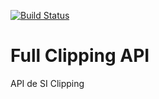 [![Build Status](https://travis-ci.org/viniciusnevesdelima/clipping.svg?branch=master)](https://travis-ci.org/viniciusnevesdelima/clipping)

# Full Clipping API 
API de SI Clipping
